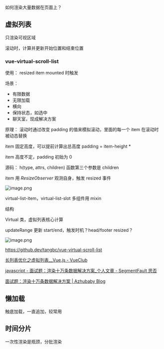 如何渲染大量数据在页面上？

## 虚拟列表

只渲染可视区域

滚动时，计算并更新开始位置和结束位置

### vue-virtual-scroll-list

使用：
resized  item mounted 时触发

场景：
- 有限数据
- 无限加载
- 横向
- 保持状态，如选中
- 聊天室，现成解决方案

原理：
滚动时通过改变 padding 的值来模拟滚动，里面的每一个 item 在滚动时被动态替换

item 固定高度，可以提前计算出总高度 padding =  item-height * 

item 高度不定，padding 初始为 0

源码：
h(type, attrs, children) 函数第三个参数是 children

item 用 _ResizeObserver_ 观测自身，触发 resized 事件

![image.png](http://tva1.sinaimg.cn/large/4e5d3ea7ly1h7cmoka817j215e15sne6.jpg)

virtual-list-item，virtual-list-slot 多组件用 mixin 

结构

Virtual 类，虚拟列表核心计算

updateRange 更新 start/end，触发时机？head/footer resized？

![image.png](http://tva1.sinaimg.cn/large/4e5d3ea7ly1h7co3h80vnj20nq0ben0f.jpg)


https://github.dev/tangbc/vue-virtual-scroll-list

[长列表优化之虚拟列表__Vue.js - VueClub](https://www.vue-js.com/topic/5f9789724590fe0031e5927c)

[javascript - 面试题：渲染十万条数据解决方案_个人文章 - SegmentFault 思否](https://segmentfault.com/a/1190000041415120)

[面试题：渲染十万条数据解决方案 | Azhubaby Blog](https://blog.azhubaby.com/2022/02/09/2022-02-09-%25E6%25B8%25B2%25E6%259F%2593%25E5%258D%2581%25E4%25B8%2587%25E6%259D%25A1%25E6%2595%25B0%25E6%258D%25AE%25E8%25A7%25A3%25E5%2586%25B3%25E6%2596%25B9%25E6%25A1%2588/)
## 懒加载

触底加载，一直追加，较常用

## 时间分片

一次性渲染是瓶颈，分批渲染